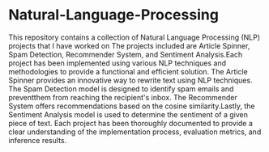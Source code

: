 # Natural-Language-Processing
This repository contains a collection of Natural Language Processing (NLP) projects that I have worked on The projects included are Article Spinner, Spam Detection, Recommender System, and Sentiment Analysis.Each project has been implemented using various NLP techniques and methodologies to provide a functional and efficient solution. The Article Spinner provides an innovative way to rewrite text using NLP techniques. The Spam Detection model is designed to identify spam emails and preventthem from reaching the recipient's inbox. The Recommender System offers recommendations based on the cosine similarity.Lastly, the Sentiment Analysis model is used to determine the sentiment of a given piece of text. Each project has been thoroughly documented to provide a clear understanding of the implementation process, evaluation metrics, and inference results.

